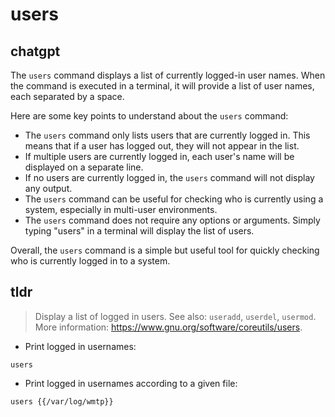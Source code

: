 # users 
## chatgpt 
The `users` command displays a list of currently logged-in user names. When the command is executed in a terminal, it will provide a list of user names, each separated by a space.

Here are some key points to understand about the `users` command:

- The `users` command only lists users that are currently logged in. This means that if a user has logged out, they will not appear in the list.
- If multiple users are currently logged in, each user's name will be displayed on a separate line.
- If no users are currently logged in, the `users` command will not display any output.
- The `users` command can be useful for checking who is currently using a system, especially in multi-user environments.
- The `users` command does not require any options or arguments. Simply typing "users" in a terminal will display the list of users.

Overall, the `users` command is a simple but useful tool for quickly checking who is currently logged in to a system. 

## tldr 
 
> Display a list of logged in users.
> See also: `useradd`, `userdel`, `usermod`.
> More information: <https://www.gnu.org/software/coreutils/users>.

- Print logged in usernames:

`users`

- Print logged in usernames according to a given file:

`users {{/var/log/wmtp}}`
